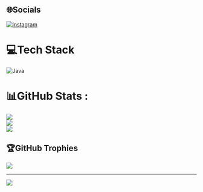 ## 🌐Socials
[![Instagram](https://img.shields.io/badge/Instagram-%23E4405F.svg?logo=Instagram&logoColor=white)](https://instagram.com/Yusrann_u) 

# 💻Tech Stack
![Java](https://img.shields.io/badge/java-%23ED8B00.svg?style=for-the-badge&logo=java&logoColor=white)
# 📊GitHub Stats :
![](https://github-readme-stats.vercel.app/api?username=yanrzz&theme=radical&hide_border=false&include_all_commits=false&count_private=false)<br/>
![](https://github-readme-streak-stats.herokuapp.com/?user=yanrzz&theme=radical&hide_border=false)<br/>
![](https://github-readme-stats.vercel.app/api/top-langs/?username=yanrzz&theme=radical&hide_border=false&include_all_commits=false&count_private=false&layout=compact)

## 🏆GitHub Trophies
![](https://github-trophies.vercel.app/?username=yanrzz&theme=discord&no-frame=true&no-bg=false&margin-w=4)

---
[![](https://visitcount.itsvg.in/api?id=yanrzz&icon=0&color=1)](https://visitcount.itsvg.in)
